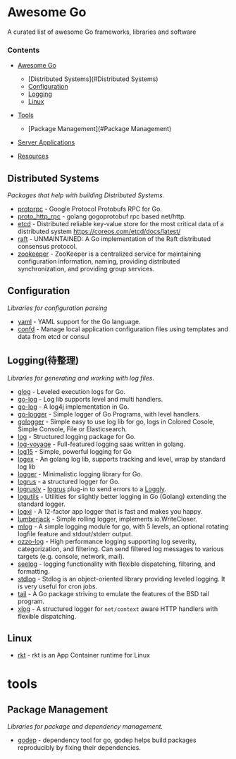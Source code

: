 # Awesome Go

A curated list of awesome Go frameworks, libraries and software

### Contents

- [Awesome Go](#awesome-go)
    
    - [Distributed Systems](#Distributed Systems)
    - [Configuration](#configuration)
    - [Logging](#Logging)
    - [Linux](#Linux)

- [Tools](#tools)
    - [Package Management](#Package Management)

- [Server Applications](#server-applications)

- [Resources](#resources)


## Distributed Systems

*Packages that help with building Distributed Systems.*

* [protorpc](https://github.com/chai2010/protorpc) - Google Protocol Protobufs RPC for Go.
* [proto_http_rpc](https://github.com/Terry-Mao/protorpc) - golang gogoprotobuf rpc based net/http.
* [etcd](https://github.com/coreos/etcd) - Distributed reliable key-value store for the most critical data of a distributed system https://coreos.com/etcd/docs/latest/
* [raft](https://github.com/goraft/raft) - UNMAINTAINED: A Go implementation of the Raft distributed consensus protocol.
* [zookeeper](http://zookeeper.apache.org/) - ZooKeeper is a centralized service for maintaining configuration information, naming, providing distributed synchronization, and providing group services.

## Configuration

*Libraries for configuration parsing*

* [yaml](https://github.com/go-yaml/yaml) - YAML support for the Go language.
* [confd](https://github.com/kelseyhightower/confd) - Manage local application configuration files using templates and data from etcd or consul

## Logging(待整理)

*Libraries for generating and working with log files.*

* [glog](https://github.com/golang/glog) - Leveled execution logs for Go.
* [go-log](https://github.com/siddontang/go-log) - Log lib supports level and multi handlers.
* [go-log](https://github.com/ian-kent/go-log) - A log4j implementation in Go.
* [go-logger](https://github.com/apsdehal/go-logger) - Simple logger of Go Programs, with level handlers.
* [gologger](https://github.com/sadlil/gologger) - Simple easy to use log lib for go, logs in Colored Cosole, Simple Console, File or Elasticsearch.
* [log](https://github.com/apex/log) - Structured logging package for Go.
* [log-voyage](https://github.com/firstrow/logvoyage) - Full-featured logging saas written in golang.
* [log15](https://github.com/inconshreveable/log15) - Simple, powerful logging for Go
* [logex](https://github.com/chzyer/logex) - An golang log lib, supports tracking and level, wrap by standard log lib
* [logger](https://github.com/azer/logger) - Minimalistic logging library for Go.
* [logrus](https://github.com/Sirupsen/logrus) - a structured logger for Go.
* [logrusly](https://github.com/sebest/logrusly) - [logrus](https://github.com/sirupsen/logrus) plug-in to send errors to a [Loggly](https://www.loggly.com/).
* [logutils](https://github.com/hashicorp/logutils) - Utilities for slightly better logging in Go (Golang) extending the standard logger.
* [logxi](https://github.com/mgutz/logxi) - A 12-factor app logger that is fast and makes you happy.
* [lumberjack](https://github.com/natefinch/lumberjack) - Simple rolling logger, implements io.WriteCloser.
* [mlog](https://github.com/jbrodriguez/mlog) - A simple logging module for go, with 5 levels, an optional rotating logfile feature and stdout/stderr output.
* [ozzo-log](https://github.com/go-ozzo/ozzo-log) - High performance logging supporting log severity, categorization, and filtering. Can send filtered log messages to various targets (e.g. console, network, mail).
* [seelog](https://github.com/cihub/seelog) -   logging functionality with flexible dispatching, filtering, and formatting.
* [stdlog](https://github.com/alexcesaro/log) - Stdlog is an object-oriented library providing leveled logging. It is very useful for cron jobs.
* [tail](https://github.com/hpcloud/tail) - A Go package striving to emulate the features of the BSD tail program.
* [xlog](https://github.com/rs/xlog) - A structured logger for `net/context` aware HTTP handlers with flexible dispatching.

## Linux
* [rkt](https://github.com/coreos/rkt) - rkt is an App Container runtime for Linux

# tools

## Package Management

*Libraries for package and dependency management.*

* [godep](https://github.com/tools/godep) - dependency tool for go, godep helps build packages reproducibly by fixing their dependencies.
